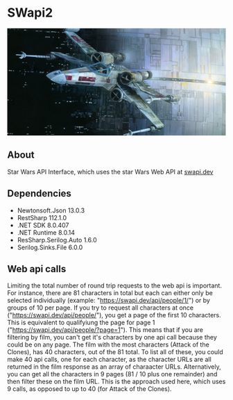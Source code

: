 # SWapi2
![Red 5](https://github.com/Juantantan/SWapi2/blob/239dad8a13c91c1807f455b6ce6a9c260ed7d091/SWapi2/images/Red%205.jpg)
## About
Star Wars API Interface, which uses the star Wars Web API at [swapi.dev](https://swapi.dev/api/) 

## Dependencies
- Newtonsoft.Json 13.0.3
- RestSharp 112.1.0
- .NET SDK 8.0.407
- .NET Runtime 8.0.14
- ResSharp.Serilog.Auto 1.6.0
- Serilog.Sinks.File 6.0.0

## Web api calls
Limiting the total number of round trip requests to the web api is important. 
For instance, there are 81 characters in total but each can either only be selected individually (example: "https://swapi.dev/api/people/1/") or by groups of 10 per page. If you try to request all characters at once ("https://swapi.dev/api/people/"), you get a page of the first 10 characters. 
This is equivalent to qualifyiung the page for page 1 ("https://swapi.dev/api/people/?page=1").
This means that if you are filtering by film, you can't get it's characters by one api call because they could be on any page. 
The film with the most characters (Attack of the Clones), has 40 characters, out of the 81 total. To list all of these, you could make 40 api calls, one for each character, as the character URLs are all returned in the film response as an array of charaacter URLs. 
Alternatively, you can get all the characters in 9 pages (81 / 10 plus one remainder) and then filter these on the film URL. This is the approach used here, which uses 9 calls, as opposed to up to 40 (for Attack of the Clones).
